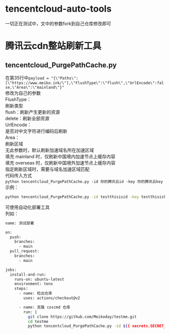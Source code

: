 # tencentcloud-auto-tools
一切正在测试中，文中的参数fork到自己仓库修改即可
# 腾讯云cdn整站刷新工具
## tencentcloud_PurgePathCache.py
在第35行中``payload = "{\"Paths\":[\"https://www.meiko.ink/\"],\"FlushType\":\"flush\",\"UrlEncode\":false,\"Area\":\"mainland\"}"``<br/>
    修改为自己的参数  
    FlushType：  
      刷新类型  
      flush：刷新产生更新的资源  
      delete：刷新全部资源  
    UrlEncode：  
      是否对中文字符进行编码后刷新  
    Area：   
      刷新区域  
      无此参数时，默认刷新加速域名所在加速区域  
      填充 mainland 时，仅刷新中国境内加速节点上缓存内容  
      填充 overseas 时，仅刷新中国境外加速节点上缓存内容  
      指定刷新区域时，需要与域名加速区域匹配  
代码传入方式  
`python tencentcloud_PurgePathCache.py -id 你的腾讯云id -key 你的腾讯云key`  
示例：  
```bash
python tencentcloud_PurgePathCache.py -id testthisisid -key testthisiskey
```
可使用自动化部署工具  
列如：  
```bash
name: 测试部署

on:
  push:
    branches:
      - main
  pull_request:
    branches:
      - main

jobs:
  install-and-run:
    runs-on: ubuntu-latest
    environment: tenx
    steps:
      - name: 检出仓库
        uses: actions/checkout@v2

      - name: 克隆 coscmd 仓库
        run: |
          git clone https://github.com/Meikoday/testme.git
          cd testme
          python tencentcloud_PurgePathCache.py -id ${{ secrets.SECRET_ID }} -key ${{ secrets.SECRET_KEY }}
```
